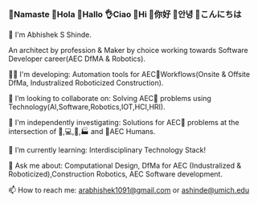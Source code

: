 ### 🙏Namaste  👋Hola   👋Hallo  👌Ciao  👋Hi  👋你好  👋안녕  👋こんにちは



👨 I'm Abhishek S Shinde. 

   An architect by profession & Maker by choice working towards Software Developer career(AEC DfMA & Robotics).

👨‍💻 I'm developing: Automation tools for AEC🚧Workflows(Onsite & Offsite DfMa, Industralized Roboticized Construction). 

👯 I’m looking to collaborate on: Solving AEC🚧 problems using Technology(AI,Software,Robotics,IOT,HCI,HRI).

🔭 I'm independently investigating:  Solutions for AEC🚧 problems at the intersection of 🦾,💻,🤖,🏭 and 👷AEC Humans.

🌱 I’m currently learning: Interdisciplinary Technology Stack!

💬 Ask me about: Computational Design, DfMa for AEC (Industralized & Roboticized),Construction Robotics, AEC Software development.

📫 How to reach me: arabhishek1091@gmail.com or ashinde@umich.edu



<!--
COMMENTED OUT README HERE v
**InquisitiveAS/InquisitiveAS** is a ✨ _special_ ✨ repository because its `README.md` (this file) appears on your GitHub profile.

Here are some ideas to get you started:

- 🔭 I’m currently working on ...
- 🌱 I’m currently learning ...
- 👯 I’m looking to collaborate on ...
- 🤔 I’m looking for help with ...
- 💬 Ask me about ...
- 📫 How to reach me: ...
- 😄 Pronouns: ...
- ⚡ Fun fact: ...
- ⚡ Passion: Digital & Robotic Fabrication,Computational Design for CAD Modeling,Data Science,Machine Learning & Deep Learning Techniques, Optimization,Perception & Sensing,Computer Vision,Robotics Engineering,Human Robot Interaction(HRI), Autonomous Robots ,Construction Robotics.

- 🔬 Specializing: Check this space out(More to come!)
-->
